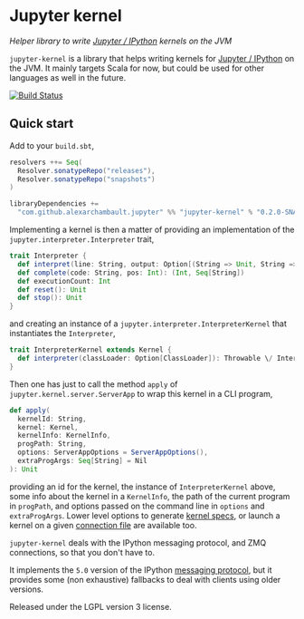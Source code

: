 # Jupyter kernel

*Helper library to write [Jupyter / IPython](http://ipython.org/) kernels on the JVM*

`jupyter-kernel` is a library that helps writing kernels for
[Jupyter / IPython](http://ipython.org/) on the JVM.
It mainly targets Scala for now, but could be used for other
languages as well in the future.

[![Build Status](https://travis-ci.org/alexarchambault/jupyter-kernel.svg?branch=master)](https://travis-ci.org/alexarchambault/jupyter-kernel)

## Quick start

Add to your `build.sbt`,
```scala
resolvers ++= Seq(
  Resolver.sonatypeRepo("releases"),
  Resolver.sonatypeRepo("snapshots")
)

libraryDependencies +=
  "com.github.alexarchambault.jupyter" %% "jupyter-kernel" % "0.2.0-SNAPSHOT"
```

Implementing a kernel is then a matter of providing an implementation
of the `jupyter.interpreter.Interpreter` trait,
```scala
trait Interpreter {
  def interpret(line: String, output: Option[(String => Unit, String => Unit)], storeHistory: Boolean): Result
  def complete(code: String, pos: Int): (Int, Seq[String])
  def executionCount: Int
  def reset(): Unit
  def stop(): Unit
}
```
and creating an instance of a `jupyter.interpreter.InterpreterKernel`
that instantiates the `Interpreter`,
```scala
trait InterpreterKernel extends Kernel {
  def interpreter(classLoader: Option[ClassLoader]): Throwable \/ Interpreter
}
```

Then one has just to call the method `apply` of
`jupyter.kernel.server.ServerApp` to wrap this kernel in a CLI
program,
```scala
def apply(
  kernelId: String,
  kernel: Kernel,
  kernelInfo: KernelInfo,
  progPath: String,
  options: ServerAppOptions = ServerAppOptions(),
  extraProgArgs: Seq[String] = Nil
): Unit
```
providing an id for the kernel, the instance of `InterpreterKernel` above,
some info about the kernel in a `KernelInfo`, the path
of the current program in `progPath`, and options passed
on the command line in `options` and `extraProgArgs`.
Lower level options to generate
[kernel specs](http://ipython.org/ipython-doc/dev/development/kernels.html#kernel-specs), or launch a kernel on a given
[connection file](http://ipython.org/ipython-doc/dev/development/kernels.html#connection-files)
are available too.

`jupyter-kernel` deals with the IPython messaging protocol,
and ZMQ connections, so that you don't have to.

It implements the `5.0` version of the IPython
[messaging protocol](http://ipython.org/ipython-doc/dev/development/messaging.html),
but it provides some (non exhaustive) fallbacks to deal with clients
using older versions.

Released under the LGPL version 3 license.

